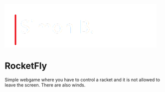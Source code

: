 ![Name-Logo](name-logo.png)

# RocketFly

Simple webgame where you have to control a racket and it is not allowed to leave the screen. There are also winds.
